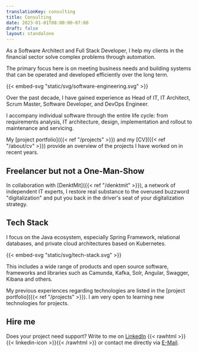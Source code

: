 ```yaml
---
translationKey: consulting
title: Consulting
date: 2023-01-01T08:00:00-07:00
draft: false
layout: standalone
---
```


As a Software Architect and Full Stack Developer, I help my clients in the financial sector solve complex problems through automation.

The primary focus here is on meeting business needs and building systems that can be operated and developed efficiently over the long term.

{{< embed-svg "static/svg/software-engineering.svg" >}}

Over the past decade, I have gained experience as Head of IT, IT Architect, Scrum Master, Software Developer, and DevOps Engineer.

I accompany individual software through the entire life cycle: from requirements analysis, IT architecture, design, implementation and rollout to maintenance and servicing.

My [project portfolio]({{< ref "/projects" >}}) and my [CV]({{< ref "/about/cv" >}}) provide an overview of the projects I have worked on in recent years.

## Freelancer but not a One-Man-Show
In collaboration with [DenktMit]({{< ref "/denktmit" >}}), a network of independent IT experts, I restore real substance to the overused buzzword "digitalization" and put you back in the driver's seat of your digitalization strategy.



## Tech Stack
I focus on the Java ecosystem, especially Spring Framework, relational databases, and private cloud architectures based on Kubernetes.

{{< embed-svg "static/svg/tech-stack.svg" >}}

This includes a wide range of products and open source software, frameworks and libraries such as Camunda, Kafka, Solr, Angular, Swagger, Kibana and others.

My previous experiences regarding technologies are listed in the [project portfolio]({{< ref "/projects" >}}). I am very open to learning new technologies for projects.

## Hire me
Does your project need support? Write to me on [LinkedIn](https://www.linkedin.com/in/dmalolepszy) {{< rawhtml >}}<a href="https://www.linkedin.com/in/dmalolepszy" style="text-decoration: none">{{< linkedin-icon >}}</a>{{< /rawhtml >}} or contact me directly via [E-Mail](mailto:kontakt@dmalo.de).
